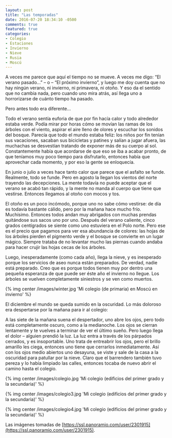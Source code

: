 ```yaml
---
layout: post
title: "Las temporadas"
date: 2016-07-20 18:34:10 -0500
comments: true
featured: true
categories:
- Colegio
- Estaciones
- Invierno
- Nieve
- Rusia
- Moscú
---
```


A veces me parece que aquí el tiempo no se mueve. A veces me digo:
“El verano pasado…” – o – “El próximo invierno”, y luego me doy cuenta
que no hay ningún verano, ni invierno, ni primavera, ni otoño. Y eso da
el sentido que no cambia nada, pero cuando uno mira atrás, así llega uno
a horrorizarse de cuánto tiempo ha pasado.

Pero antes todo era diferente…

Todo el verano sentía euforia de que por fin hacía calor y todo alrededor
estaba verde. Podía mirar por horas cómo se movían las ramas de los árboles
con el viento, aspirar el aire lleno de olores y escuchar los sonidos del bosque.
Parecía que todo el mundo estaba feliz: los niños por fin tenían sus vacaciones,
sacaban sus bicicletas y patines y salían a jugar afuera, las muchachas se
desvestían tratando de exponer más de su cuerpo al sol. Constantemente había
que acordarse de que eso se iba a acabar pronto, de que teníamos muy poco
tiempo para disfrutarlo, entonces había que aprovechar cada momento, y por eso
la gente se enloquecía.

En junio o julio a veces hace tanto calor que parece que el asfalto se funde.
Realmente, todo se funde. Pero en agosto la llegan los vientos del norte
trayendo las decepciones. La mente todavía no puede aceptar que el verano
se acabó tan rápido, y la mente no manda al cuerpo que tiene que vestirse.
Entonces llegamos al otoño con mocos y tos.

El otoño es un poco incómodo, porque uno no sabe cómo vestirse: de día es
todavía bastante cálido, pero por la mañana hace mucho frío. Muchísimo.
Entonces todos andan muy abrigados con muchas prendas quitándose sus sacos
uno por uno. Después del verano caliente, cinco grados centígrados se siente
como uno estuviera en el Polo norte. Pero ese es el precio que pagamos para
ver esa abundancia de colores: las hojas de los árboles pierden el pigmento
verde y el bosque se convierte en un lugar mágico. Siempre trataba de no
levantar mucho las piernas cuando andaba para hacer crujir las hojas cecas
de los árboles.

Luego, inesperadamente (como cada año), llega la nieve, y es inesperado
porque los servicios de aseo nunca están preparados. De verdad, nadie está
preparado. Creo que es porque todos tienen muy por dentro una pequeña esperanza
de que puede ser éste año el invierno no llegue. Los árboles se vuelven
completamente siniestros y se ven como muertos.

{% img center /images/winter.jpg 'Mi colegio (de primaria) en Moscú en invierno' %}

El diciembre el mundo se queda sumido en la oscuridad. Lo más doloroso era
despertarse por la mañana para ir al colegio:

A las siete de la mañana suena el despertador, uno abre los ojos, pero todo
está completamente oscuro, como a la medianoche. Los ojos se cierran lentamente
y te vuelves a terminar de ver el último sueño. Pero luego llega el dolor –
alguien prendió la luz. La luz entra a través de los párpados cerrados, y es
insoportable. Uno trata de entreabrir los ojos, pero el brillo amarillo les ciega,
entonces uno tiene que cerrarlos inmediatamente. Así con los ojos medio abiertos
uno desayuna, se viste y sale de la casa a la oscuridad para patullar por la nieve.
Claro que el barrendero también tuvo pereza y lo había limpiado las calles,
entonces tocaba de nuevo abrir el camino hasta el colegio.

{% img center /images/colegio.jpg 'Mi colegio (edificios del primer grado y la secundaria)' %}

{% img center /images/colegio3.jpg 'Mi colegio (edificios del primer grado y la secundaria)' %}

{% img center /images/colegio4.jpg 'Mi colegio (edificios del primer grado y la secundaria)' %}

Las imágenes tomadas de
[https://ssl.panoramio.com/user/2301915](https://ssl.panoramio.com/user/2301915).

